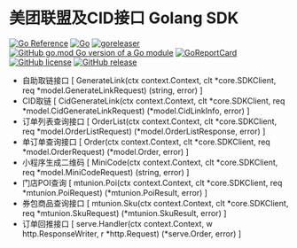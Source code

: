# 美团联盟及CID接口 Golang SDK

[![Go Reference](https://pkg.go.dev/badge/github.com/bububa/meituan.svg)](https://pkg.go.dev/github.com/bububa/meituan)
[![Go](https://github.com/bububa/meituan/actions/workflows/go.yml/badge.svg)](https://github.com/bububa/meituan/actions/workflows/go.yml)
[![goreleaser](https://github.com/bububa/meituan/actions/workflows/goreleaser.yml/badge.svg)](https://github.com/bububa/meituan/actions/workflows/goreleaser.yml)
[![GitHub go.mod Go version of a Go module](https://img.shields.io/github/go-mod/go-version/bububa/meituan.svg)](https://github.com/bububa/meituan)
[![GoReportCard](https://goreportcard.com/badge/github.com/bububa/meituan)](https://goreportcard.com/report/github.com/bububa/meituan)
[![GitHub license](https://img.shields.io/github/license/bububa/meituan.svg)](https://github.com/bububa/meituan/blob/master/LICENSE)
[![GitHub release](https://img.shields.io/github/release/bububa/meituan.svg)](https://GitHub.com/bububa/meituan/releases/)

- 自助取链接口 [ GenerateLink(ctx context.Context, clt *core.SDKClient, req *model.GenerateLinkRequest) (string, error) ]
- CID取链 [ CidGenerateLink(ctx context.Context, clt *core.SDKClient, req *model.CidGenerateLinkRequest) (*model.CidLinkInfo, error) ]
- 订单列表查询接口 [ OrderList(ctx context.Context, clt *core.SDKClient, req *model.OrderListRequest) (*model.OrderListResponse, error) ]
- 单订单查询接口 [ Order(ctx context.Context, clt *core.SDKClient, req *model.OrderRequest) (*model.Order, error) ]
- 小程序生成二维码 [ MiniCode(ctx context.Context, clt *core.SDKClient, req *model.MiniCodeRequest) (string, error) ]
- 门店POI查询 [ mtunion.Poi(ctx context.Context, clt *core.SDKClient, req *mtunion.PoiRequest) (*mtunion.PoiResult, error) ]
- 券包商品查询接口 [ mtunion.Sku(ctx context.Context, clt *core.SDKClient, req *mtunion.SkuRequest) (*mtunion.SkuResult, error) ]
- 订单回推接口 [ serve.Handler(ctx context.Context, w http.ResponseWriter, r *http.Request) (*serve.Order, error) ]

